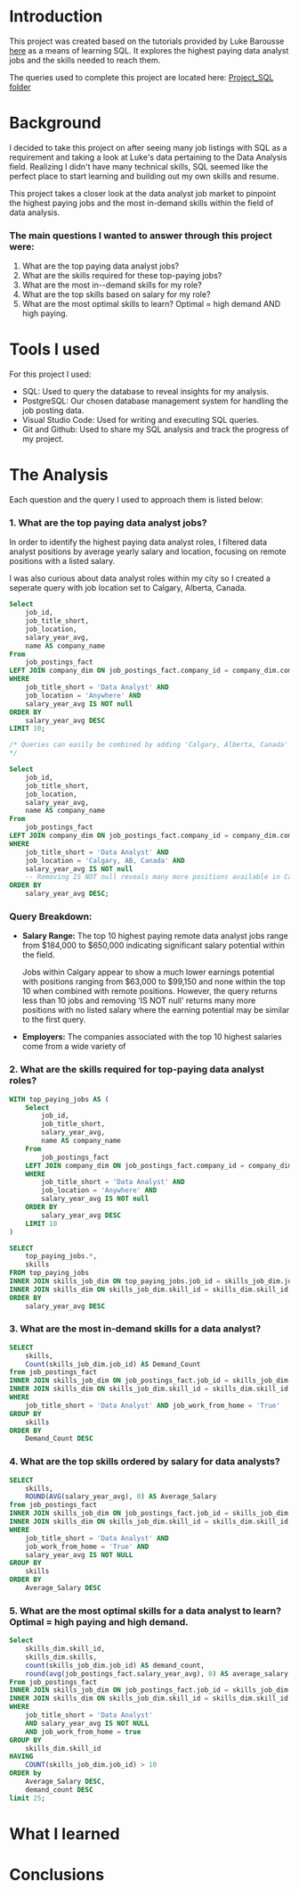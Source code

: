 # Introduction
This project was created based on the tutorials provided by Luke Barousse [here](https://www.youtube.com/watch?v=7mz73uXD9DA&t=14312s&ab_channel=LukeBarousse) as a means of learning SQL. It explores the highest paying data analyst jobs and the skills needed to reach them.

The queries used to complete this project are located here: [Project_SQL folder](/Project_SQL/)

# Background
I decided to take this project on after seeing many job listings with SQL as a requirement and taking a look at Luke's data pertaining to the Data Analysis field. Realizing I didn't have many technical skills, SQL seemed like the perfect place to start learning and building out my own skills and resume.

This project takes a closer look at the data analyst job market to pinpoint the highest paying jobs and the most in-demand skills within the field of data analysis.

### The main questions I wanted to answer through this project were:

1. What are the top paying data analyst jobs?
2. What are the skills required for these top-paying jobs?
3. What are the most in--demand skills for my role?
4. What are the top skills based on salary for my role?
5. What are the most optimal skills to learn? Optimal = high demand AND high paying.

# Tools I used
For this project I used:
- SQL: Used to query the database to reveal insights for my analysis.
- PostgreSQL: Our chosen database management system for handling the job posting data.
- Visual Studio Code: Used for writing and executing SQL queries.
- Git and Github: Used to share my SQL analysis and track the progress of my project.

# The Analysis
Each question and the query I used to approach them is listed below:

### 1. What are the top paying data analyst jobs?
In order to identify the highest paying data analyst roles, I filtered data analyst positions by average yearly salary and location, focusing on remote positions with a listed salary.

I was also curious about data analyst roles within my city so I created a seperate query with job location set to Calgary, Alberta, Canada.

```sql
Select
    job_id,
    job_title_short,
    job_location,
    salary_year_avg,
    name AS company_name
From 
    job_postings_fact
LEFT JOIN company_dim ON job_postings_fact.company_id = company_dim.company_id
WHERE
    job_title_short = 'Data Analyst' AND
    job_location = 'Anywhere' AND
    salary_year_avg IS NOT null
ORDER BY
    salary_year_avg DESC
LIMIT 10;

/* Queries can easily be combined by adding 'Calgary, Alberta, Canada' as a second job_location, but I wanted to keep them seperate for the sake of the project deliverables.
*/

Select
    job_id,
    job_title_short,
    job_location,
    salary_year_avg,
    name AS company_name
From 
    job_postings_fact
LEFT JOIN company_dim ON job_postings_fact.company_id = company_dim.company_id
WHERE
    job_title_short = 'Data Analyst' AND
    job_location = 'Calgary, AB, Canada' AND
    salary_year_avg IS NOT null
    -- Removing IS NOT null reveals many more positions available in Calgary
ORDER BY
    salary_year_avg DESC;
```
### Query Breakdown:
- **Salary Range:** The top 10 highest paying remote data analyst jobs range from $184,000 to $650,000 indicating significant salary potential within the field. 

    Jobs within Calgary appear to show a much lower earnings potential with positions ranging from $63,000 to $99,150 and none within the top 10 when combined with remote positions. However, the query returns less than 10 jobs and removing 'IS NOT null' returns many more positions with no listed salary where the earning potential may be similar to the first query.

- **Employers:** The companies associated with the top 10 highest salaries come from a wide variety of 

### 2. What are the skills required for top-paying data analyst roles?

```sql
WITH top_paying_jobs AS (
    Select
        job_id,
        job_title_short,
        salary_year_avg,
        name AS company_name
    From 
        job_postings_fact
    LEFT JOIN company_dim ON job_postings_fact.company_id = company_dim.company_id
    WHERE
        job_title_short = 'Data Analyst' AND
        job_location = 'Anywhere' AND
        salary_year_avg IS NOT null
    ORDER BY
        salary_year_avg DESC
    LIMIT 10
)

SELECT
    top_paying_jobs.*,
    skills
FROM top_paying_jobs
INNER JOIN skills_job_dim ON top_paying_jobs.job_id = skills_job_dim.job_id
INNER JOIN skills_dim ON skills_job_dim.skill_id = skills_dim.skill_id
ORDER BY
    salary_year_avg DESC
```

### 3. What are the most in-demand skills for a data analyst?

```sql
SELECT 
    skills,
    Count(skills_job_dim.job_id) AS Demand_Count
from job_postings_fact
INNER JOIN skills_job_dim ON job_postings_fact.job_id = skills_job_dim.job_id
INNER JOIN skills_dim ON skills_job_dim.skill_id = skills_dim.skill_id
WHERE
    job_title_short = 'Data Analyst' AND job_work_from_home = 'True'
GROUP BY
    skills
ORDER BY
    Demand_Count DESC
```
### 4. What are the top skills ordered by salary for data analysts?
```SQL
SELECT 
    skills,
    ROUND(AVG(salary_year_avg), 0) AS Average_Salary
from job_postings_fact
INNER JOIN skills_job_dim ON job_postings_fact.job_id = skills_job_dim.job_id
INNER JOIN skills_dim ON skills_job_dim.skill_id = skills_dim.skill_id
WHERE
    job_title_short = 'Data Analyst' AND 
    job_work_from_home = 'True' AND 
    salary_year_avg IS NOT NULL
GROUP BY
    skills
ORDER BY
    Average_Salary DESC
```
### 5. What are the most optimal skills for a data analyst to learn? Optimal = high paying and high demand.
```SQL
Select
    skills_dim.skill_id,
    skills_dim.skills,
    count(skills_job_dim.job_id) AS demand_count,
    round(avg(job_postings_fact.salary_year_avg), 0) AS average_salary
From job_postings_fact
INNER JOIN skills_job_dim ON job_postings_fact.job_id = skills_job_dim.job_id
INNER JOIN skills_dim ON skills_job_dim.skill_id = skills_dim.skill_id
WHERE
    job_title_short = 'Data Analyst'
    AND salary_year_avg IS NOT NULL
    AND job_work_from_home = true
GROUP BY
    skills_dim.skill_id
HAVING
    COUNT(skills_job_dim.job_id) > 10
ORDER by
    Average_Salary DESC,
    demand_count DESC
limit 25;
```
# What I learned

# Conclusions
